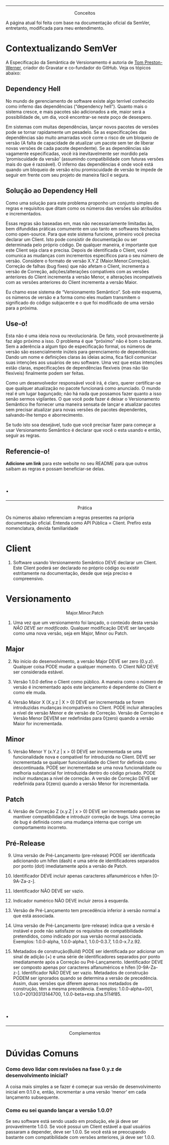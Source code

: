 
---
<center>Conceitos</center>

A página atual foi feita com base na documentação oficial da SemVer, entretanto, modificada para meu entendimento.
# Contextualizando SemVer

A Especificação da Semântica de Versionamento é autoria de [Tom Preston-Werner](http://tom.preston-werner.com/), criador do Gravatar e co-fundador do GitHub. Veja os tópicos abaixo:
## Dependency Hell

No mundo de gerenciamento de software existe algo terrível conhecido como inferno das dependências (“dependency hell”). Quanto mais o sistema cresce, e mais pacotes são adicionados a ele, maior será a possibilidade de, um dia, você encontrar-se neste poço de desespero.

Em sistemas com muitas dependências, lançar novos pacotes de versões pode se tornar rapidamente um pesadelo. Se as especificações das dependências são muito amarradas você corre o risco de um bloqueio de versão (A falta de capacidade de atualizar um pacote sem ter de liberar novas versões de cada pacote dependente). Se as dependências são vagamente especificadas, você irá inevitavelmente ser mordido pela ‘promiscuidade da versão’ (assumindo compatibilidade com futuras versões mais do que é razoável). O inferno das dependências é onde você está quando um bloqueio de versão e/ou promiscuidade de versão te impede de seguir em frente com seu projeto de maneira fácil e segura.

## Solução ao Dependency Hell

Como uma solução para este problema proponho um conjunto simples de regras e requisitos que ditam como os números das versões são atribuídos e incrementados.

Essas regras são baseadas em, mas não necessariamente limitadas às, bem difundidas práticas comumente em uso tanto em softwares fechados como open-source. Para que este sistema funcione, primeiro você precisa declarar um Client. Isto pode consistir de documentação ou ser determinada pelo próprio código. De qualquer maneira, é importante que este Client seja clara e precisa. Depois de identificada o Client, você comunica as mudanças com incrementos específicos para o seu número de versão. Considere o formato de versão X.Y.Z (Maior.Menor.Correção). Correção de falhas (bug fixes) que não afetam o Client, incrementa a versão de Correção, adições/alterações compatíveis com as versões anteriores do Client incrementa a versão Menor, e alterações incompatíveis com as versões anteriores do Client incrementa a versão Maior.

Eu chamo esse sistema de “Versionamento Semântico”. Sob este esquema, os números de versão e a forma como eles mudam transmitem o significado do código subjacente e o que foi modificado de uma versão para a próxima.

## Use-o!
Esta não é uma ideia nova ou revolucionária. De fato, você provavelmente já faz algo próximo a isso. O problema é que “próximo” não é bom o bastante. Sem a aderência a algum tipo de especificação formal, os números de versão são essencialmente inúteis para gerenciamento de dependências. Dando um nome e definições claras às ideias acima, fica fácil comunicar suas intenções aos usuários de seu software. Uma vez que estas intenções estão claras, especificações de dependências flexíveis (mas não tão flexíveis) finalmente podem ser feitas.

Como um desenvolvedor responsável você irá, é claro, querer certificar-se que qualquer atualização no pacote funcionará como anunciado. O mundo real é um lugar bagunçado; não há nada que possamos fazer quanto a isso senão sermos vigilantes. O que você pode fazer é deixar o Versionamento Semântico lhe fornecer uma maneira sensata de lançar e atualizar pacotes sem precisar atualizar para novas versões de pacotes dependentes, salvando-lhe tempo e aborrecimento.

Se tudo isto soa desejável, tudo que você precisar fazer para começar a usar Versionamento Semântico é declarar que você o esta usando e então, seguir as regras. 

## Referencie-o!
**Adicione um link** para este website no seu README para que outros saibam as regras e possam beneficiar-se delas.

# <span style="color:black;">.</span>
---
<center>Prática</center>

Os números abaixo referenciam a regras presentes na própria documentação oficial.
Entenda como API Pública = Client. Prefiro esta nomenclatura, devida familiaridade
# Client

1. Software usando Versionamento Semântico DEVE declarar um Client. Este Client poderá ser declarado no próprio código ou existir estritamente na documentação, desde que seja preciso e compreensivo.

# Versionamento
<center>Major.Minor.Patch</center>

1. Uma vez que um versionamento foi lançado, o conteúdo desta versão *NÃO DEVE ser modificado*. Qualquer modificação DEVE ser lançado como uma nova versão, seja em Major, Minor ou Patch.

## Major

2. No início do desenvolvimento, a versão Major DEVE ser zero (0.y.z). Qualquer coisa PODE mudar a qualquer momento. O Client NÃO DEVE ser considerada estável.

3. Versão 1.0.0 define o Client como público. A maneira como o número de versão é incrementado após este lançamento é dependente do Client e como ele muda.

4. Versão Maior X (X.y.z | X > 0) DEVE ser incrementada se forem introduzidas mudanças incompatíveis no Client. PODE incluir alterações a nível de versão Menor e de versão de Correção. Versão de Correção e Versão Menor DEVEM ser redefinidas para 0(zero) quando a versão Maior for incrementada.

## Minor

5. Versão Menor Y (x.Y.z | x > 0) DEVE ser incrementada se uma funcionalidade nova e compatível for introduzida no Client. DEVE ser incrementada se qualquer funcionalidade do Client for definida como descontinuada. PODE ser incrementada se uma nova funcionalidade ou melhoria substancial for introduzida dentro do código privado. PODE incluir mudanças a nível de correção. A versão de Correção DEVE ser redefinida para 0(zero) quando a versão Menor for incrementada.

## Patch

4. Versão de Correção Z (x.y.Z | x > 0) DEVE ser incrementado apenas se mantiver compatibilidade e introduzir correção de bugs. Uma correção de bug é definida como uma mudança interna que corrige um comportamento incorreto.

## Pré-Release

9. Uma versão de Pré-Lançamento (pre-release) PODE ser identificada adicionando um hífen (dash) e uma série de identificadores separados por ponto (dot) imediatamente após a versão de Patch.

10. Identificador DEVE incluir apenas caracteres alfanuméricos e hífen [0-9A-Za-z-]. 

11. Identificador NÃO DEVE ser vazio. 

12. Indicador numérico NÃO DEVE incluir zeros à esquerda. 

13. Versão de Pré-Lançamento tem precedência inferior à versão normal a que está associada.

14. Uma versão de Pré-Lançamento (pre-release) indica que a versão é instável e pode não satisfazer os requisitos de compatibilidade pretendidos, como indicado por sua versão normal associada. Exemplos: 1.0.0-alpha, 1.0.0-alpha.1, 1.0.0-0.3.7, 1.0.0-x.7.z.92.

15. Metadados de construção(Build) PODE ser identificada por adicionar um sinal de adição (+) e uma série de identificadores separados por ponto imediatamente após a Correção ou Pré-Lançamento. Identificador DEVE ser composto apenas por caracteres alfanuméricos e hífen [0-9A-Za-z-]. Identificador NÃO DEVE ser vazio. Metadados de construção PODEM ser ignorados quando se determina a versão de precedência. Assim, duas versões que diferem apenas nos metadados de construção, têm a mesma precedência. Exemplos: 1.0.0-alpha+001, 1.0.0+20130313144700, 1.0.0-beta+exp.sha.5114f85.
# <span style="color:black;">.</span>
---
<center>Complementos</center>

# Dúvidas Comuns
### Como devo lidar com revisões na fase 0.y.z de desenvolvimento inicial?

A coisa mais simples a se fazer é começar sua versão de desenvolvimento inicial em 0.1.0 e, então, incrementar a uma versão ‘menor’ em cada lançamento subsequente.

### Como eu sei quando lançar a versão 1.0.0?

Se seu software está sendo usado em produção, ele já deve ser provavelmente 1.0.0. Se você possui um Client estável a qual usuários passaram a depender, deve ser 1.0.0. Se você está se preocupando bastante com compatibilidade com versões anteriores, já deve ser 1.0.0.